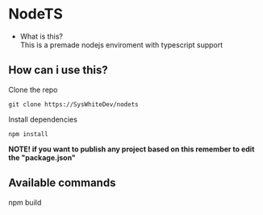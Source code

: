 # NodeTS

- What is this? <br>
This is a premade nodejs enviroment with typescript support

## How can i use this?
Clone the repo

```
git clone https://SysWhiteDev/nodets
```
Install dependencies

```
npm install
```
<b>NOTE! if you want to publish any project based on this remember to edit the "package.json"</b>

## Available commands
npm build
